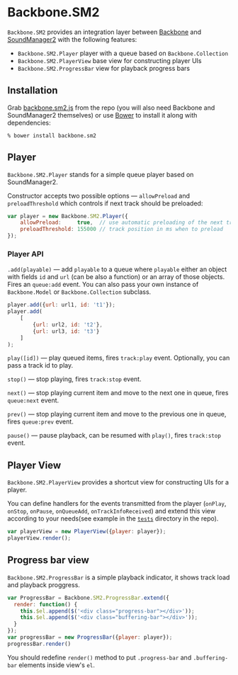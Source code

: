 Backbone.SM2
============

`Backbone.SM2` provides an integration layer between [Backbone][backbone] and
[SoundManager2][soundmanager2] with the following features:

* `Backbone.SM2.Player` player with a queue based on `Backbone.Collection`
* `Backbone.SM2.PlayerView` base view for constructing player UIs
* `Backbone.SM2.ProgressBar` view for playback progress bars

## Installation

Grab [backbone.sm2.js][builtjs] from the repo (you will also need Backbone and
SoundManager2 themselves) or use [Bower][bower] to install it along with
dependencies:

```
% bower install backbone.sm2
```

## Player

`Backbone.SM2.Player` stands for a simple queue player based on SoundManager2.

Constructor accepts two possible options — `allowPreload` and `preloadThreshold`
which controls if next track should be preloaded:

``` javascript
var player = new Backbone.SM2.Player({
    allowPreload:     true,  // use automatic preloading of the next track
    preloadThreshold: 155000 // track position in ms when to preload
});
```

### Player API

`.add(playable)` — add `playable` to a queue where `playable` either an object
with fields `id` and `url` (can be also a function) or an array of those
objects. Fires an `queue:add` event. You can also pass your own instance of
`Backbone.Model` or `Backbone.Collection` subclass.

``` javascript
player.add({url: url1, id: 't1'});
player.add(
    [
        {url: url2, id: 't2'},
        {url: url3, id: 't3'}
    ]
);
```

`play([id])` — play queued items, fires `track:play` event. Optionally, you can
pass a track id to play.

`stop()` — stop playing, fires `track:stop` event.

`next()` — stop playing current item and move to the next one in queue, fires
`queue:next` event.

`prev()` — stop playing current item and move to the previous one in queue,
fires `queue:prev` event.

`pause()` — pause playback, can be resumed with `play()`, fires `track:stop`
event.

## Player View

`Backbone.SM2.PlayerView` provides a shortcut view for constructing UIs for a
player.

You can define handlers for the events transmitted from the player (`onPlay`,
`onStop`, `onPause`, `onQueueAdd`, `onTrackInfoReceived`) and extend this view
according to your needs(see example in the [`tests`][tests] directory in the
repo).

``` javascript
var playerView = new PlayerView({player: player});
playerView.render();
```

## Progress bar view

`Backbone.SM2.ProgressBar` is a simple playback indicator, it shows track load
and playback proggress.

``` javascript
var ProgressBar = Backbone.SM2.ProgressBar.extend({
  render: function() {
    this.$el.append($('<div class="progress-bar"></div>'));
    this.$el.append($('<div class="buffering-bar"></div>'));
  }
});
var progressBar = new ProgressBar({player: player});
progressBar.render()
```

You should redefine `render()` method to put `.progress-bar` and
`.buffering-bar` elements inside view's `el`.

[soundmanager2]: http://www.schillmania.com/projects/soundmanager2/
[backbone]: http://backbonejs.org/
[builtjs]: https://raw.github.com/dreamindustries/backbone.sm2/master/backbone.sm2.js
[bower]: http://twitter.github.com/bower/
[tests]: https://github.com/dreamindustries/backbone.sm2/blob/master/tests/index.html
